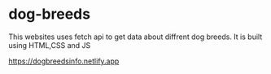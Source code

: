 # dog-breeds

This websites uses fetch api to get data about diffrent dog breeds. It is built using HTML,CSS and JS

https://dogbreedsinfo.netlify.app
